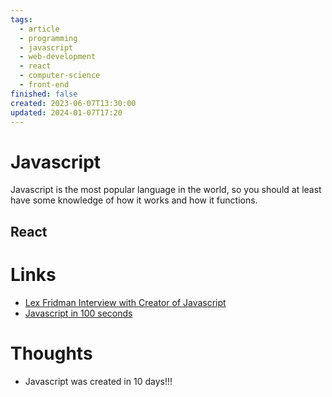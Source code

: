 ```yaml
---
tags:
  - article
  - programming
  - javascript
  - web-development
  - react
  - computer-science
  - front-end
finished: false
created: 2023-06-07T13:30:00
updated: 2024-01-07T17:20
---
```


# Javascript
Javascript is the most popular language in the world, so you should at least have some knowledge of how it works and how it functions. 


## React


# Links
- [Lex Fridman Interview with Creator of Javascript](https://www.youtube.com/watch?v=krB0enBeSiE)
- [Javascript in 100 seconds](https://www.youtube.com/watch?v=DHjqpvDnNGE&ab_channel=Fireship)

# Thoughts 
- Javascript was created in 10 days!!!



